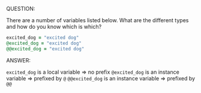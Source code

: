 QUESTION:

There are a number of variables listed below.
What are the different types and how do you know which is which?

```ruby
excited_dog = "excited dog"
@excited_dog = "excited dog"
@@excited_dog = "excited dog"
```

ANSWER:

`excited_dog` is a local variable => no prefix
`@excited_dog` is an instance variable => prefixed by `@`
`@@excited_dog` is an instance variable => prefixed by `@@`

